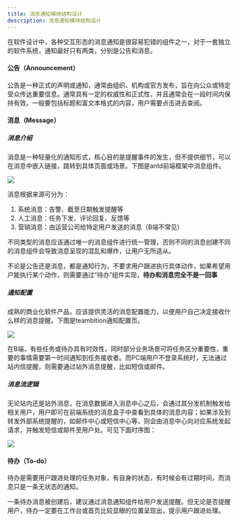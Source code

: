 ```yaml
---
title: 消息通知模块结构设计
description: 消息通知模块结构设计
---
```

在软件设计中，各种交互形态的消息通知是很容易犯错的组件之一，对于一套独立的软件系统，通知最好只有两类，分别是公告和消息。

#### 公告（Announcement）
公告是一种正式的声明或通知，通常由组织、机构或官方发布，旨在向公众或特定受众传达重要信息。通常具有一定的权威性和正式性，并且通常会在一段时间内保持有效。一般要包括标题和富文本格式的内容，用户需要点击进去查阅。

#### 消息（Message）
##### 消息介绍
消息是一种轻量化的通知形式，核心目的是提醒事件的发生，但不提供细节，可以在消息中嵌入链接，跳转到具体页面或场景。下图是antd前端框架中消息组件。

![](https://s2.loli.net/2023/10/22/mIgWZiX42wYOJrs.png)

消息根据来源可分为：
1. 系统消息：告警、截至日期触发提醒等
2. 人工消息：任务下发、评论回复、反馈等
3. 营销消息：由运营公司给特定用户发送的消息（B端不常见）

不同类型的消息应该通过唯一的消息组件进行统一管理，否则不同的消息创建不同的消息组件会导致消息呈现的混乱和爆炸，让用户无所适从。

不论是公告还是消息，都是通知行为，不要求用户跟进执行具体动作，如果希望用户能执行某个动作，则需要通过“待办”组件实现，**待办和消息完全不是一回事**

##### 通知配置
成熟的商业化软件产品，应该提供灵活的消息配置能力，以便用户自己决定接收什么样的消息提醒。下图是teambition通知配置页。

![](https://s2.loli.net/2023/10/22/vxwkjLKcYQD4AoX.png)

在B端，有些任务或待办具有时效性，同时部分业务场景可将任务区分重要性，重要的事情需要第一时间通知到任务接收者。而PC端用户不登录系统时，无法通过站内信提醒，则需要通过站外消息提醒，比如短信或邮件。

##### 消息流逻辑
无论站内还是站外消息，在消息数据进入消息中心之后，会通过其分发机制触发给相关用户，用户即可在前端系统的消息盒子中查看到具体的消息内容；如果涉及到转发外部系统提醒的，如邮件中心或短信中心等，则会由消息中心向对应系统发起请求，并触发短信或邮件至用户处。可见下面时序图：

![](https://s2.loli.net/2023/10/22/9CS8OQ62zNUpMLy.png)

#### 待办（To-do）
待办是需要用户跟进处理的任务对象，有自身的状态，有时候会有过期时间，而消息只是一条无状态的通知。

一条待办消息被创建后，建议通过消息通知组件给用户发送提醒。但无论是否提醒用户，待办一定要在工作台或首页比较显眼的位置呈现出，提示用户跟进处理。